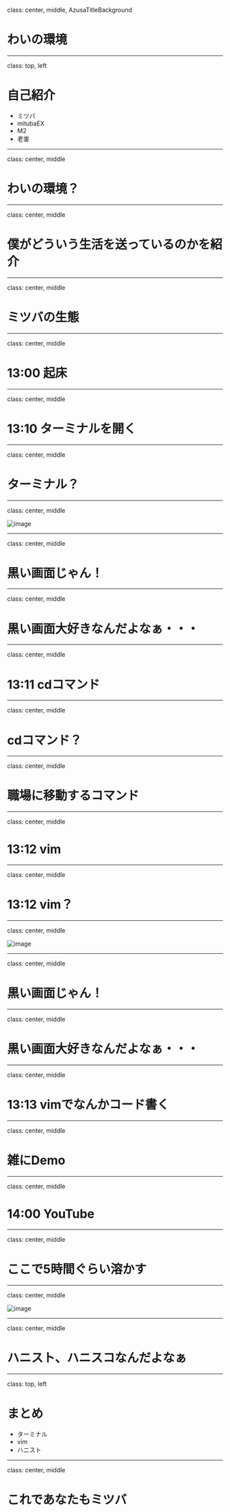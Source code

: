 class: center, middle, AzusaTitleBackground

# わいの環境

---

class: top, left

# 自己紹介

- ミツバ
- mitubaEX
- M2
- 老害

---

class: center, middle

# わいの環境？

---

class: center, middle

# 僕がどういう生活を送っているのかを紹介

---

class: center, middle

# ミツバの生態

---

class: center, middle

# 13:00 起床

---

class: center, middle

# 13:10 ターミナルを開く

---

class: center, middle

# ターミナル？

---

class: center, middle

![image](./sl.png)

---

class: center, middle

# 黒い画面じゃん！

---

class: center, middle

# 黒い画面大好きなんだよなぁ・・・

---

class: center, middle

# 13:11 cdコマンド

---

class: center, middle

# cdコマンド？

---

class: center, middle

# 職場に移動するコマンド

---

class: center, middle

# 13:12 vim

---

class: center, middle

# 13:12 vim？

---

class: center, middle

![image](./ide-platformio-vim.png)

---

class: center, middle

# 黒い画面じゃん！

---

class: center, middle

# 黒い画面大好きなんだよなぁ・・・

---

class: center, middle

# 13:13 vimでなんかコード書く

---

class: center, middle

# 雑にDemo

---

class: center, middle

# 14:00 YouTube

---

class: center, middle

# ここで5時間ぐらい溶かす

---

class: center, middle

![image](./DiCOhOzU0AAqb_a.jpg)

---

class: center, middle

# ハニスト、ハニスコなんだよなぁ

---

class: top, left

# まとめ

- ターミナル
- vim
- ハニスト

---

class: center, middle

# これであなたもミツバ
